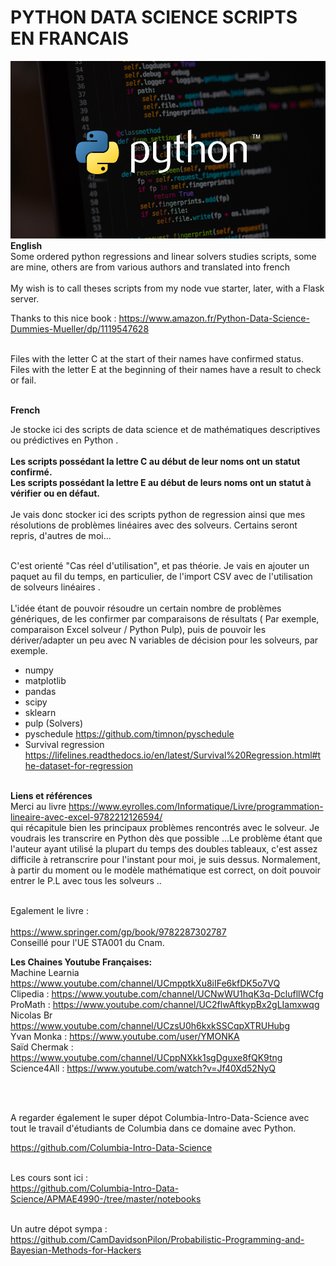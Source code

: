 # PYTHON DATA SCIENCE SCRIPTS EN FRANCAIS
![Screenshot](icon.jpg)<br>
<b>English</b><br>
Some ordered python regressions and linear solvers studies scripts, some are mine, others are from various authors and translated into french <br><br>
My wish is to call theses scripts from my node vue starter, later, with a Flask server.<br>

Thanks to this nice book : 
https://www.amazon.fr/Python-Data-Science-Dummies-Mueller/dp/1119547628

<br>
Files with the letter C at the start of their names have confirmed status. <br>
Files with the letter E at the beginning of their names have a result to check or fail.
<br> <br>

<b>French</b><br>

Je stocke ici des scripts de data science et de mathématiques descriptives ou prédictives en Python .
<br><br>
<b>Les scripts possédant la lettre C au début de leur noms ont un statut confirmé.</b><br>
<b>Les scripts possédant la lettre E au début de leurs noms ont un statut à vérifier ou en défaut.</b>
<br><br>
Je vais donc stocker ici des scripts python de regression ainsi que mes résolutions de problèmes linéaires avec des solveurs. Certains seront repris, d'autres de moi...<br><br>

C'est orienté "Cas réel d'utilisation", et pas théorie.
Je vais en ajouter un paquet au fil du temps, en particulier, de l'import CSV avec de l'utilisation de solveurs linéaires .<br><br>
L'idée étant de pouvoir résoudre un certain nombre de problèmes génériques, de les confirmer par comparaisons de résultats ( Par exemple, comparaison Excel solveur / Python Pulp), puis de pouvoir les dériver/adapter un peu avec N variables de décision pour les solveurs, par exemple. 

* numpy<br>
* matplotlib<br>
* pandas<br>
* scipy<br>
* sklearn<br>
* pulp (Solvers)<br>
* pyschedule https://github.com/timnon/pyschedule<br>
* Survival regression https://lifelines.readthedocs.io/en/latest/Survival%20Regression.html#the-dataset-for-regression <br><br>



<b>Liens et références</b><br>
Merci au livre https://www.eyrolles.com/Informatique/Livre/programmation-lineaire-avec-excel-9782212126594/<br>
qui récapitule bien les principaux problèmes rencontrés avec le solveur. Je voudrais les transcrire en Python dès que possible ...Le problème étant que l'auteur ayant utilisé la plupart du temps des doubles tableaux, c'est assez difficile à retranscrire pour l'instant pour moi, je suis dessus. Normalement, à partir du moment ou le modèle mathématique est correct, on doit pouvoir entrer le P.L avec tous les solveurs ..<br><br>

Egalement le livre : <br><br>
https://www.springer.com/gp/book/9782287302787<br>
Conseillé pour l'UE STA001 du Cnam.<br>

<b>Les Chaines Youtube Françaises:</b><br>
Machine Learnia https://www.youtube.com/channel/UCmpptkXu8iIFe6kfDK5o7VQ<br>
Clipedia : https://www.youtube.com/channel/UCNwWU1hqK3q-DclufllWCfg<br>
ProMath : https://www.youtube.com/channel/UC2flwAftkypBx2gLIamxwqg<br>
Nicolas Br https://www.youtube.com/channel/UCzsU0h6kxkSSCqpXTRUHubg<br>
Yvan Monka : https://www.youtube.com/user/YMONKA<br>
Saïd Chermak : https://www.youtube.com/channel/UCppNXkk1sgDguxe8fQK9tng<br>
Science4All : https://www.youtube.com/watch?v=Jf40Xd52NyQ

<br><br>


A regarder également le super dépot Columbia-Intro-Data-Science avec tout le travail d'étudiants de Columbia dans ce domaine avec Python.<br>

https://github.com/Columbia-Intro-Data-Science<br><br>

Les cours sont ici : <br>
https://github.com/Columbia-Intro-Data-Science/APMAE4990-/tree/master/notebooks<br><br>

Un autre dépot sympa :<br>
https://github.com/CamDavidsonPilon/Probabilistic-Programming-and-Bayesian-Methods-for-Hackers<br>
